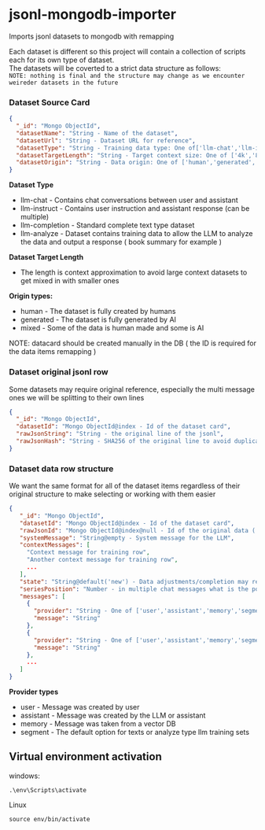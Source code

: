 # jsonl-mongodb-importer
Imports jsonl datasets to mongodb with remapping

Each dataset is different so this project will contain a collection of scripts each for its own type of dataset. \
The datasets will be coverted to a strict data structure as follows: \
`NOTE: nothing is final and the structure may change as we encounter weireder datasets in the future`

### Dataset Source Card
```json
{
  "_id": "Mongo ObjectId",
  "datasetName": "String - Name of the dataset",
  "datasetUrl": "String - Dataset URL for reference",
  "datasetType": "String - Training data type: One of['llm-chat','llm-instruct','llm-completion', 'llm-analyze']",
  "datasetTargetLength": "String - Target context size: One of ['4k','8k','16k','32k','64k','128k']",
  "datasetOrigin": "String - Data origin: One of ['human','generated','mixed']"
}
```
**Dataset Type**
- llm-chat - Contains chat conversations between user and assistant
- llm-instruct - Contains user instruction and assistant response (can be multiple)
- llm-completion - Standard complete text type dataset
- llm-analyze - Dataset contains training data to allow the LLM to analyze the data and output a response ( book summary for example )

**Dataset Target Length** 
- The length is context approximation to avoid large context datasets to get mixed in with smaller ones

**Origin types:** 
- human - The dataset is fully created by humans
- generated - The dataset is fully generated by AI
- mixed - Some of the data is human made and some is AI

NOTE: datacard should be created manually in the DB ( the ID is required for the data items remapping )

### Dataset original jsonl row
Some datasets may require original reference, especially the multi message ones we will be splitting to their own lines
```json
{
  "_id": "Mongo ObjectId",
  "datasetId": "Mongo ObjectId@index - Id of the dataset card",
  "rawJsonString": "String - the original line of the jsonl",
  "rawJsonHash": "String - SHA256 of the original line to avoid duplicates"
}
```


### Dataset data row structure
We want the same format for all of the dataset items regardless of their original structure to make selecting or working with them easier
```json
{
   "_id": "Mongo ObjectId",
   "datasetId": "Mongo ObjectId@index - Id of the dataset card",
   "rawJsonId": "Mongo ObjectId@index@null - Id of the original data ( can be null )",
   "systemMessage": "String@empty - System message for the LLM",
   "contextMessages": [
     "Context message for training row",
     "Another context message for training row",
     ...
   ],
   "state": "String@default('new') - Data adjustments/completion may require special states",
   "seriesPosition": "Number - in multiple chat messages what is the positions", 
   "messages": [
     {
       "provider": "String - One of ['user','assistant','memory','segment']",
       "message": "String"
     },
     {
       "provider": "String - One of ['user','assistant','memory','segment']",
       "message": "String"
     },
     ...
   ]
}
```
**Provider types**
- user - Message was created by user
- assistant - Message was created by the LLM or assistant
- memory - Message was taken from a vector DB
- segment - The default option for texts or analyze type llm training sets

## Virtual environment activation

windows:
```
.\env\Scripts\activate
```

Linux
```
source env/bin/activate

```